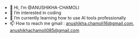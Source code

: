 - 👋 Hi, I’m @ANUSHIKHA-CHAMOLI
- 👀 I’m interested in coding
- 🌱 I’m currently learning how to use AI tools professionally
- 📫 How to reach me gmail : anushikha.chamoli16@gmail.com, anushikhachamoli085@gmail.com

<!---
ANUSHIKHA-CHAMOLI/ANUSHIKHA-CHAMOLI is a ✨ special ✨ repository because its `README.md` (this file) appears on your GitHub profile.
You can click the Preview link to take a look at your changes.
--->
